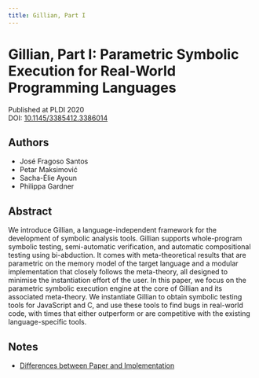 ```yaml
---
title: Gillian, Part I
---
```


# Gillian, Part I: Parametric Symbolic Execution for Real-World Programming Languages

Published at PLDI 2020 \
DOI: [10.1145/3385412.3386014](https://doi.org/10.1145/3385412.3386014)

## Authors
- José Fragoso Santos
- Petar Maksimović
- Sacha-Élie Ayoun
- Philippa Gardner

## Abstract
We introduce Gillian, a language-independent framework for the development of symbolic analysis tools. Gillian supports whole-program symbolic testing, semi-automatic verification, and automatic compositional testing using bi-abduction. It comes with meta-theoretical results that are parametric on the memory model of the target language and a modular implementation that closely follows the meta-theory, all designed to minimise the instantiation effort of the user. In this paper, we focus on the parametric symbolic execution engine at the core of Gillian and its associated meta-theory. We instantiate Gillian to obtain symbolic testing tools for JavaScript and C, and use these tools to find bugs in real-world code, with times that either outperform or are competitive with the existing language-specific tools.

## Notes
- [Differences between Paper and Implementation](./impl_diffs)
